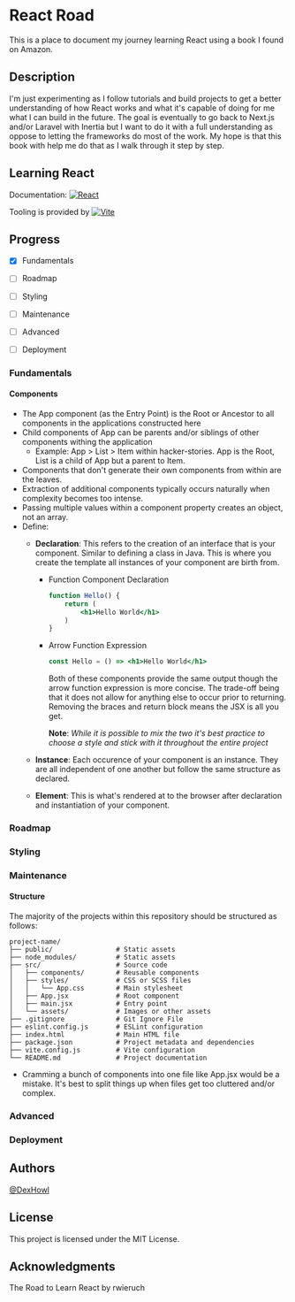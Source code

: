 # React Road

This is a place to document my journey learning React using a book I found on Amazon.

## Description

I'm just experimenting as I follow tutorials and build projects to get a better understanding of how React works and what it's capable of doing for me what I can build in the future. The goal is eventually to go back to Next.js and/or Laravel with Inertia but I want to do it with a full understanding as oppose to letting the frameworks do most of the work. My hope is that this book with help me do that as I walk through it step by step. 

## Learning React
Documentation: [![React][React.js]][React-url]

Tooling is provided by [![Vite][Vite.js]][Vite-url]

## Progress

- [x] Fundamentals
- [ ] Roadmap
- [ ] Styling
- [ ] Maintenance
- [ ] Advanced
- [ ] Deployment


### Fundamentals

#### Components

* The App component (as the Entry Point) is the Root or Ancestor to all components in the applications constructed here
* Child components of App can be parents and/or siblings of other components withing the application
    * Example: App > List > Item within hacker-stories. App is the Root, List is a child of App but a parent to Item.
* Components that don't generate their own components from within are the leaves. 
* Extraction of additional components typically occurs naturally when complexity becomes too intense.
* Passing multiple values within a component property creates an object, not an array.
* Define:
    * **Declaration**: This refers to the creation of an interface that is your component. Similar to defining a class in Java. This is where you create the template all instances of your component are birth from. 
        * Function Component Declaration

            ```jsx 
            function Hello() { 
                return (
                    <h1>Hello World</h1>
                )
            }
            ```
        * Arrow Function Expression

            ```jsx
            const Hello = () => <h1>Hello World</h1>
            ```
            Both of these components provide the same output though the arrow function expression is more concise. 
            The trade-off being that it does not allow for anything else to occur prior to returning. 
            Removing the braces and return block means the JSX is all you get. 

            **Note**: *While it is possible to mix the two it's best practice to choose a style and stick with it throughout the entire project*
            
    * **Instance**: Each occurence of your component is an instance. They are all independent of one another but follow the same structure as declared. 
    * **Element**: This is what's rendered at to the browser after declaration and instantiation of your component. 
    
        
        

### Roadmap



### Styling



### Maintenance
#### Structure
The majority of the projects within this repository should be structured as follows:

```
project-name/
├── public/                # Static assets
├── node_modules/          # Static assets
├── src/                   # Source code
│   ├── components/        # Reusable components
│   ├── styles/            # CSS or SCSS files
│   │   └── App.css        # Main stylesheet
│   ├── App.jsx            # Root component
│   ├── main.jsx           # Entry point
│   └── assets/            # Images or other assets
├── .gitignore             # Git Ignore File
├── eslint.config.js       # ESLint configuration
├── index.html             # Main HTML file
├── package.json           # Project metadata and dependencies
├── vite.config.js         # Vite configuration
└── README.md              # Project documentation
```
- Cramming a bunch of components into one file like App.jsx would be a mistake. It's best to split things up when files get too cluttered and/or complex. 



### Advanced



### Deployment




## Authors

[@DexHowl](https://twitter.com/dexhowl)

## License

This project is licensed under the MIT License.

## Acknowledgments

The Road to Learn React by rwieruch


<!-- MARKDOWN LINKS & IMAGES -->
[contributors-shield]: https://img.shields.io/github/contributors/othneildrew/Best-README-Template.svg?style=for-the-badge
[contributors-url]: https://github.com/othneildrew/Best-README-Template/graphs/contributors
[forks-shield]: https://img.shields.io/github/forks/othneildrew/Best-README-Template.svg?style=for-the-badge
[forks-url]: https://github.com/othneildrew/Best-README-Template/network/members
[stars-shield]: https://img.shields.io/github/stars/othneildrew/Best-README-Template.svg?style=for-the-badge
[stars-url]: https://github.com/othneildrew/Best-README-Template/stargazers
[issues-shield]: https://img.shields.io/github/issues/othneildrew/Best-README-Template.svg?style=for-the-badge
[issues-url]: https://github.com/othneildrew/Best-README-Template/issues
[license-shield]: https://img.shields.io/github/license/othneildrew/Best-README-Template.svg?style=for-the-badge
[license-url]: https://github.com/othneildrew/Best-README-Template/blob/master/LICENSE.txt
[linkedin-shield]: https://img.shields.io/badge/-LinkedIn-black.svg?style=for-the-badge&logo=linkedin&colorB=555
[linkedin-url]: https://linkedin.com/in/othneildrew
[product-screenshot]: images/screenshot.png
[Next.js]: https://img.shields.io/badge/next.js-000000?style=for-the-badge&logo=nextdotjs&logoColor=white
[Next-url]: https://nextjs.org/
[React.js]: https://img.shields.io/badge/React-20232A?style=for-the-badge&logo=react&logoColor=61DAFB
[React-url]: https://reactjs.org/
[Vue.js]: https://img.shields.io/badge/Vue.js-35495E?style=for-the-badge&logo=vuedotjs&logoColor=4FC08D
[Vue-url]: https://vuejs.org/
[Angular.io]: https://img.shields.io/badge/Angular-DD0031?style=for-the-badge&logo=angular&logoColor=white
[Angular-url]: https://angular.io/
[Svelte.dev]: https://img.shields.io/badge/Svelte-4A4A55?style=for-the-badge&logo=svelte&logoColor=FF3E00
[Svelte-url]: https://svelte.dev/
[Laravel.com]: https://img.shields.io/badge/Laravel-FF2D20?style=for-the-badge&logo=laravel&logoColor=white
[Laravel-url]: https://laravel.com
[Bootstrap.com]: https://img.shields.io/badge/Bootstrap-563D7C?style=for-the-badge&logo=bootstrap&logoColor=white
[Bootstrap-url]: https://getbootstrap.com
[JQuery.com]: https://img.shields.io/badge/jQuery-0769AD?style=for-the-badge&logo=jquery&logoColor=white
[JQuery-url]: https://jquery.com 
[Vite.js]: https://img.shields.io/badge/Vite-A020F0?style=for-the-badge&logo=vite&logoColor=white
[Vite-url]: https://vite.dev/